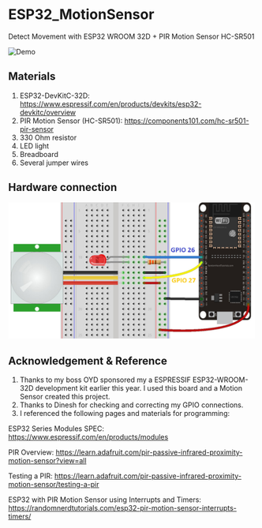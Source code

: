 # ESP32_MotionSensor
Detect Movement with ESP32 WROOM 32D + PIR Motion Sensor HC-SR501

![Demo](https://github.com/helenhoffman/ESP32_MotionSensor/blob/master/pic/Demo.gif)

## Materials
1. ESP32-DevKitC-32D: https://www.espressif.com/en/products/devkits/esp32-devkitc/overview
2. PIR Motion Sensor (HC-SR501): https://components101.com/hc-sr501-pir-sensor
3. 330 Ohm resistor
4. LED light
5. Breadboard
6. Several jumper wires

## Hardware connection

<img src="https://github.com/helenhoffman/ESP32_MotionSensor/blob/master/pic/breadboard.jpg" width="500">

## Acknowledgement & Reference
1. Thanks to my boss OYD sponsored my a ESPRESSIF ESP32-WROOM-32D development kit earlier this year. I used this board and a Motion Sensor created this project. 
2. Thanks to Dinesh for checking and correcting my GPIO connections.
3. I referenced the following pages and materials for programming:

ESP32 Series Modules SPEC: https://www.espressif.com/en/products/modules

PIR Overview: https://learn.adafruit.com/pir-passive-infrared-proximity-motion-sensor?view=all

Testing a PIR: https://learn.adafruit.com/pir-passive-infrared-proximity-motion-sensor/testing-a-pir

ESP32 with PIR Motion Sensor using Interrupts and Timers: https://randomnerdtutorials.com/esp32-pir-motion-sensor-interrupts-timers/

